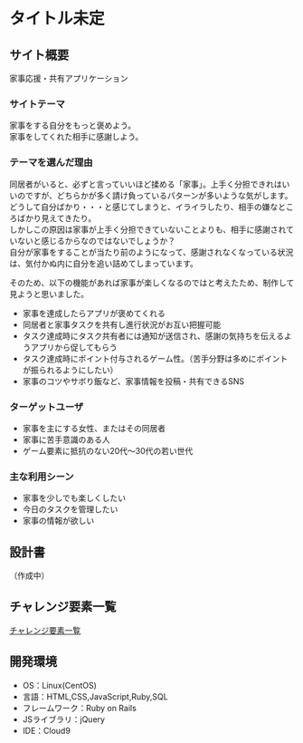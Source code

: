 # タイトル未定

## サイト概要
家事応援・共有アプリケーション

### サイトテーマ
家事をする自分をもっと褒めよう。  
家事をしてくれた相手に感謝しよう。

### テーマを選んだ理由
同居者がいると、必ずと言っていいほど揉める「家事」。上手く分担できれはいいのですが、どちらかが多く請け負っているパターンが多いような気がします。  
どうして自分ばかり・・・と感じてしまうと、イライラしたり、相手の嫌なところばかり見えてきたり。  
しかしこの原因は家事が上手く分担できていないことよりも、相手に感謝されていないと感じるからなのではないでしょうか？  
自分が家事をすることが当たり前のようになって、感謝されなくなっている状況は、気付かぬ内に自分を追い詰めてしまっています。  

そのため、以下の機能があれば家事が楽しくなるのではと考えたため、制作して見ようと思いました。
- 家事を達成したらアプリが褒めてくれる
- 同居者と家事タスクを共有し進行状況がお互い把握可能
- タスク達成時にタスク共有者には通知が送信され、感謝の気持ちを伝えるようアプリから促してもらう
- タスク達成時にポイント付与されるゲーム性。（苦手分野は多めにポイントが振られるようにしたい）
- 家事のコツやサボり飯など、家事情報を投稿・共有できるSNS


### ターゲットユーザ
- 家事を主にする女性、またはその同居者
- 家事に苦手意識のある人
- ゲーム要素に抵抗のない20代〜30代の若い世代

### 主な利用シーン
- 家事を少しでも楽しくしたい
- 今日のタスクを管理したい
- 家事の情報が欲しい

## 設計書
（作成中）

## チャレンジ要素一覧
[チャレンジ要素一覧](https://docs.google.com/spreadsheets/d/1RDJXXQcIF9wwW1L5H5eO5f9nbvb4ua-7ZU-DytNYDH4/edit?usp=sharing)

## 開発環境
- OS：Linux(CentOS)
- 言語：HTML,CSS,JavaScript,Ruby,SQL
- フレームワーク：Ruby on Rails
- JSライブラリ：jQuery
- IDE：Cloud9
